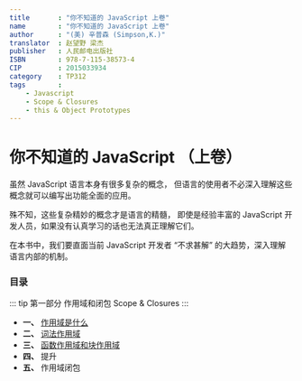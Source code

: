 ```yaml
---
title       : "你不知道的 JavaScript 上卷"
name        : "你不知道的 JavaScript 上卷"
author      : "(美) 辛普森 (Simpson,K.)"
translator  : 赵望野 梁杰
publisher   : 人民邮电出版社
ISBN        : 978-7-115-38573-4
CIP         : 2015033934
category    : TP312
tags        :
    - Javascript
    - Scope & Closures
    - this & Object Prototypes
---
```


你不知道的 JavaScript （上卷）
==========================

<BookInfo/>

虽然 JavaScript 语言本身有很多复杂的概念，
但语言的使用者不必深入理解这些概念就可以编写出功能全面的应用。

殊不知，这些复杂精妙的概念才是语言的精髓，
即使是经验丰富的 JavaScript 开发人员，如果没有认真学习的话也无法真正理解它们。

在本书中，我们要直面当前 JavaScript 开发者 “不求甚解” 的大趋势，深入理解语言内部的机制。


### 目录

::: tip 第一部分
作用域和闭包 Scope & Closures
:::

- **一、** [作用域是什么](./part_a/chapter01.md)
- **二、** [词法作用域](./part_a/chapter02.md)
- **三、** [函数作用域和块作用域](./part_a/chapter03.md)
- **四、** 提升
- **五、** 作用域闭包

